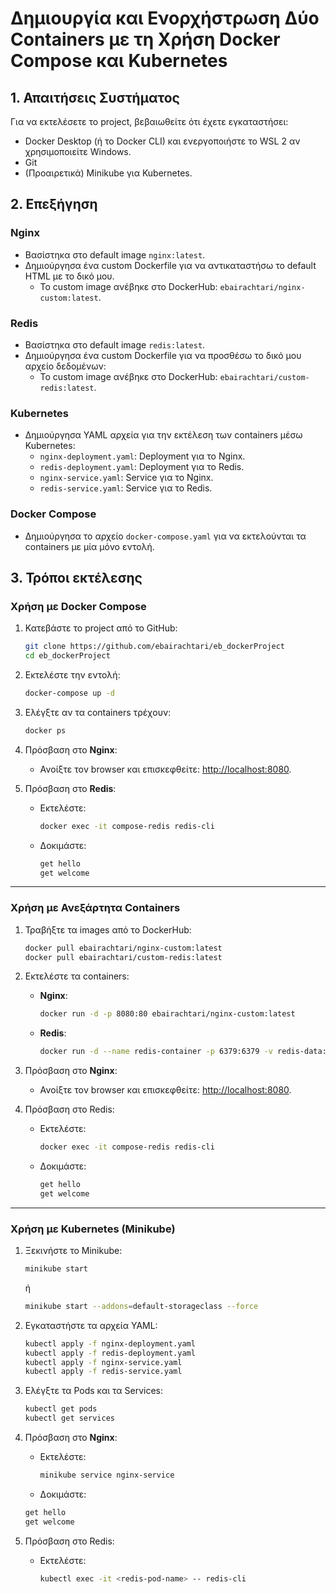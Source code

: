 # Δημιουργία και Ενορχήστρωση Δύο Containers με τη Χρήση Docker Compose και Kubernetes

## 1. Απαιτήσεις Συστήματος
Για να εκτελέσετε το project, βεβαιωθείτε ότι έχετε εγκαταστήσει:
- Docker Desktop (ή το Docker CLI) και ενεργοποιήστε το WSL 2 αν χρησιμοποιείτε Windows. 
- Git
- (Προαιρετικά) Minikube για Kubernetes.

## 2. Επεξήγηση
### **Nginx**
- Βασίστηκα στο default image `nginx:latest`.
- Δημιούργησα ένα custom Dockerfile για να αντικαταστήσω το default HTML με το δικό μου.
  - Το custom image ανέβηκε στο DockerHub: `ebairachtari/nginx-custom:latest`.

### **Redis**
- Βασίστηκα στο default image `redis:latest`.
- Δημιούργησα ένα custom Dockerfile για να προσθέσω το δικό μου αρχείο δεδομένων:
  - Το custom image ανέβηκε στο DockerHub: `ebairachtari/custom-redis:latest`.

### **Kubernetes**
- Δημιούργησα YAML αρχεία για την εκτέλεση των containers μέσω Kubernetes:
  - `nginx-deployment.yaml`: Deployment για το Nginx.
  - `redis-deployment.yaml`: Deployment για το Redis.
  - `nginx-service.yaml`: Service για το Nginx.
  - `redis-service.yaml`: Service για το Redis.

### **Docker Compose**
- Δημιούργησα το αρχείο `docker-compose.yaml` για να εκτελούνται τα containers με μία μόνο εντολή.

## 3. Τρόποι εκτέλεσης

### **Χρήση με Docker Compose**
1. Κατεβάστε το project από το GitHub:
   ```bash
   git clone https://github.com/ebairachtari/eb_dockerProject
   cd eb_dockerProject
   ```

2. Εκτελέστε την εντολή:
   ```bash
   docker-compose up -d
   ```

3. Ελέγξτε αν τα containers τρέχουν:
   ```bash
   docker ps
   ```

4. Πρόσβαση στο **Nginx**:
   - Ανοίξτε τον browser και επισκεφθείτε: [http://localhost:8080](http://localhost:8080).

5. Πρόσβαση στο **Redis**:
   - Εκτελέστε:
     ```bash
     docker exec -it compose-redis redis-cli
     ```
   - Δοκιμάστε:
     ```bash
     get hello
     get welcome
     ```

---

### **Χρήση με Ανεξάρτητα Containers**
1. Τραβήξτε τα images από το DockerHub:
   ```bash
   docker pull ebairachtari/nginx-custom:latest
   docker pull ebairachtari/custom-redis:latest
   ```

2. Εκτελέστε τα containers:
   - **Nginx**:
     ```bash
     docker run -d -p 8080:80 ebairachtari/nginx-custom:latest
     ```
   - **Redis**:
     ```bash
     docker run -d --name redis-container -p 6379:6379 -v redis-data:/data ebairachtari/custom-redis:latest
     ```

3. Πρόσβαση στο **Nginx**:
   - Ανοίξτε τον browser και επισκεφθείτε: [http://localhost:8080](http://localhost:8080).

4. Πρόσβαση στο Redis:
   - Εκτελέστε:
     ```bash
     docker exec -it compose-redis redis-cli
     ```

   - Δοκιμάστε:
     ```bash
     get hello
     get welcome
     ```

---

### **Χρήση με Kubernetes (Minikube)**
1. Ξεκινήστε το Minikube:
   ```bash
   minikube start
   ```
   ή
   ```bash
   minikube start --addons=default-storageclass --force
   ```   

3. Εγκαταστήστε τα αρχεία YAML:
   ```bash
   kubectl apply -f nginx-deployment.yaml
   kubectl apply -f redis-deployment.yaml
   kubectl apply -f nginx-service.yaml
   kubectl apply -f redis-service.yaml
   ```

4. Ελέγξτε τα Pods και τα Services:
   ```bash
   kubectl get pods
   kubectl get services
   ```

3. Πρόσβαση στο **Nginx**:
   - Εκτελέστε:
     ```bash
     minikube service nginx-service
     ```
    - Δοκιμάστε:
     ```bash
     get hello
     get welcome
     ```

4. Πρόσβαση στο Redis:
   - Εκτελέστε:
     ```bash
     kubectl exec -it <redis-pod-name> -- redis-cli
     ```

